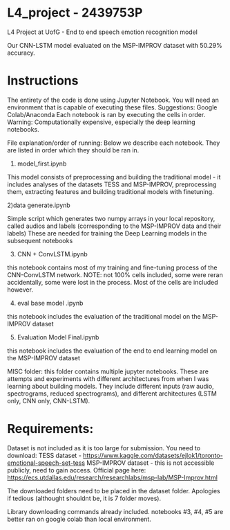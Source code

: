 # L4_project - 2439753P
L4 Project at UofG - End to end speech emotion recognition model

Our CNN-LSTM model evaluated on the MSP-IMPROV dataset with 50.29% accuracy.


# Instructions 

The entirety of the code is done using Jupyter Notebook. You will need an environment that is capable of executing these files.
Suggestions: Google Colab/Anaconda
Each notebook is ran by executing the cells in order. 
Warning: Computationally expensive, especially the deep learning notebooks.

File explanation/order of running: Below we describe each notebook. They are listed in order which they should be ran in.

1) model_first.ipynb

This model consists of preprocessing and building the traditional model - it includes analyses of the datasets TESS and MSP-IMPROV, preprocessing them, 
extracting features and building traditional models with finetuning.

2)data generate.ipynb

Simple script which generates two numpy arrays in your local repository, called audios and labels (corresponding to the MSP-IMPROV data and their labels)
These are needed for training the Deep Learning models in the subsequent notebooks

3) CNN + ConvLSTM.ipynb

this notebook contains most of my training and fine-tuning process of the CNN-ConvLSTM network.
NOTE: not 100% cells included, some were reran accidentally, some were lost in the process. Most of the cells are included however.

4) eval base model .ipynb

this notebook includes the evaluation of the traditional model on the MSP-IMPROV dataset

5) Evaluation Model Final.ipynb

this notebook includes the evaluation of the end to end learning model on the MSP-IMPROV dataset


MISC folder: this folder contains multiple jupyter notebooks. These are attempts and experiments with different architectures from when I was learning about building models.
They include different inputs (raw audio, spectrograms, reduced spectrograms), and different architectures (LSTM only, CNN only, CNN-LSTM).

# Requirements:

Dataset is not included as it is too large for submission.
You need to download:
TESS dataset - https://www.kaggle.com/datasets/ejlok1/toronto-emotional-speech-set-tess
MSP-IMPROV dataset - this is not accessible publicly, need to gain access. Official page here: https://ecs.utdallas.edu/research/researchlabs/msp-lab/MSP-Improv.html

The downloaded folders need to be placed in the dataset folder. Apologies if tedious (althought shouldnt be, it is 7 folder moves).

Library downloading commands already included.
notebooks #3, #4, #5 are better ran on google colab than local environment.

